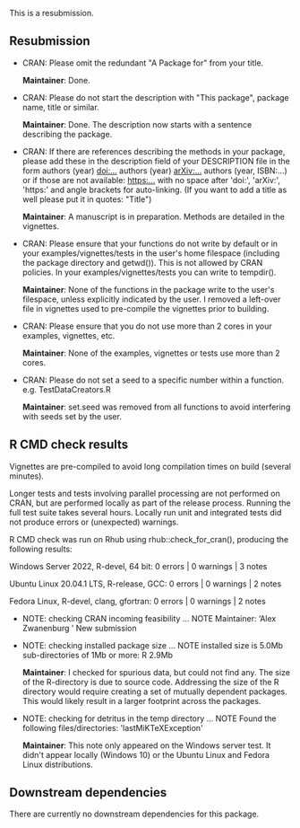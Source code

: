 This is a resubmission.

## Resubmission

* CRAN: Please omit the redundant "A Package for" from your title.
 
  **Maintainer**: Done.

* CRAN: Please do not start the description with "This package", package name, title or similar.

  **Maintainer**: Done. The description now starts with a sentence describing the package.
 
* CRAN: If there are references describing the methods in your package, please add these in the description field of your DESCRIPTION file in the form authors (year) <doi:...> authors (year) <arXiv:...> authors (year, ISBN:...) or if those are not available: <https:...> with no space after 'doi:', 'arXiv:', 'https:' and angle brackets for auto-linking. (If you want to add a title as well please put it in quotes: "Title")

  **Maintainer**: A manuscript is in preparation. Methods are detailed in the
  vignettes.

* CRAN: Please ensure that your functions do not write by default or in your examples/vignettes/tests in the user's home filespace (including the package directory and getwd()). This is not allowed by CRAN policies. In your examples/vignettes/tests you can write to tempdir().

  **Maintainer**: None of the functions in the package write to the user's filespace, unless explicitly indicated by the user. I removed a left-over file in vignettes used to pre-compile the vignettes prior to building.

* CRAN: Please ensure that you do not use more than 2 cores in your examples, vignettes, etc.

  **Maintainer**: None of the examples, vignettes or tests use more than 2 cores.
  
* CRAN: Please do not set a seed to a specific number within a function. e.g. 
TestDataCreators.R

  **Maintainer**: set.seed was removed from all functions to avoid interfering with seeds set by the user.

## R CMD check results

Vignettes are pre-compiled to avoid long compilation times on build (several minutes).

Longer tests and tests involving parallel processing are not performed on CRAN, but are performed locally as part of the release process. Running the full test suite takes several hours. Locally run unit and integrated tests did not produce errors or (unexpected) warnings.

R CMD check was run on Rhub using rhub::check_for_cran(), producing the following results:

Windows Server 2022, R-devel, 64 bit: 0 errors | 0 warnings | 3 notes

Ubuntu Linux 20.04.1 LTS, R-release, GCC: 0 errors | 0 warnings | 2 notes

Fedora Linux, R-devel, clang, gfortran: 0 errors | 0 warnings | 2 notes

* NOTE: checking CRAN incoming feasibility ... NOTE
  Maintainer: ‘Alex Zwanenburg ’
  New submission

* NOTE: checking installed package size ... NOTE
  installed size is  5.0Mb
  sub-directories of 1Mb or more:
    R     2.9Mb

  **Maintainer**: I checked for spurious data, but could not find any. The size of the R-directory is due to source code. Addressing the size of the R directory would require creating a set of mutually dependent packages. This would likely result in a larger footprint across the packages.
  
* NOTE: checking for detritus in the temp directory ... NOTE
  Found the following files/directories:
    'lastMiKTeXException'
    
  **Maintainer**: This note only appeared on the Windows server test. It didn't appear locally (Windows 10) or the Ubuntu Linux and Fedora Linux distributions.

## Downstream dependencies

There are currently no downstream dependencies for this package.
